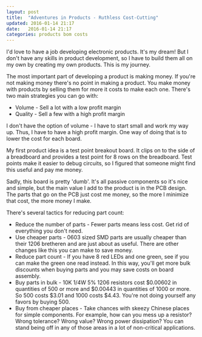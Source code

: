 ```yaml
---
layout: post
title:  "Adventures in Products - Ruthless Cost-Cutting"
updated: 2016-01-14 21:17
date:   2016-01-14 21:17
categories: products bom costs
---
```


I'd love to have a job developing electronic products. It's my dream! But I don't have any skills in product development, so I have to build them all on my own by creating my own products. This is my journey.

The most important part of developing a product is making money. If you're not making money there's no point in making a product. You make money with products by selling them for more it costs to make each one. There's two main strategies you can go with:

* Volume - Sell a lot with a low profit margin
* Quality - Sell a few with a high profit margin

I don't have the option of volume - I have to start small and work my way up. Thus, I have to have a high profit margin. One way of doing that is to lower the cost for each board. 

My first product idea is a test point breakout board. It clips on to the side of a breadboard and provides a test point for 8 rows on the breadboard. Test points make it easier to debug circuits, so I figured that someone might find this useful and pay me money. 

Sadly, this board is pretty 'dumb'. It's all passive components so it's nice and simple, but the main value I add to the product is in the PCB design. The parts that go on the PCB just cost me money, so the more I minimize that cost, the more money I make. 

There's several tactics for reducing part count:

* Reduce the number of parts - Fewer parts means less cost. Get rid of everything you don't need.
* Use cheaper parts - 0603 sized SMD parts are usually cheaper than their 1206 bretheren and are just about as useful. There are other changes like this you can make to save money.
* Reduce part count - If you have 8 red LEDs and one green, see if you can make the green one read instead. In this way, you'll get more bulk discounts when buying parts and you may save costs on board assembly.
* Buy parts in bulk - 10K 1/4W 5% 1206 resistors cost $0.00602 in quantities of 500 or more and $0.00443 in quantities of 1000 or more. So 500 costs $3.01 and 1000 costs $4.43. You're not doing yourself any favors by buying 500.
* Buy from cheaper places - Take chances with skeezy Chinese places for simple components. For example, how can you mess up a resistor? Wrong tolerance? Wrong value? Wrong power dissipation? You can stand being off in any of those areas in a lot of non-critical applications.

